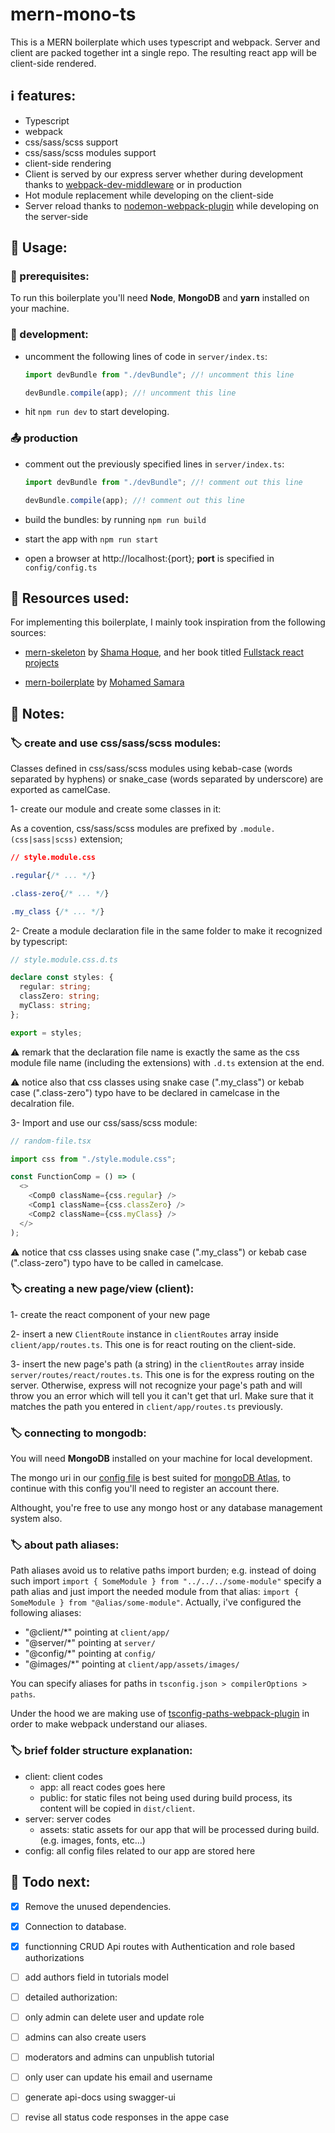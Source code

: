 # mern-mono-ts

This is a MERN boilerplate which uses typescript and webpack.
Server and client are packed together int a single repo.
The resulting react app will be client-side rendered.

## :information_source: features:

* Typescript
* webpack
* css/sass/scss support
* css/sass/scss modules support
* client-side rendering
* Client is served by our express server whether during development thanks to [webpack-dev-middleware](https://www.npmjs.com/package/webpack-dev-middleware) or in production
* Hot module replacement while developing on the client-side
* Server reload thanks to [nodemon-webpack-plugin](https://www.npmjs.com/package/nodemon-webpack-plugin) while developing on the server-side

## :notebook: Usage:

### :toolbox: prerequisites:
To run this boilerplate you'll need **Node**, **MongoDB** and **yarn** installed on your machine.

### :wrench: development:

  * uncomment the following lines of code in `server/index.ts`: 
    ```typescript
    import devBundle from "./devBundle"; //! uncomment this line

    devBundle.compile(app); //! uncomment this line
    ``` 

  * hit `npm run dev` to start developing.

### :outbox_tray: production
  
  * comment out the previously specified lines in `server/index.ts`: 
    ```typescript
    import devBundle from "./devBundle"; //! comment out this line

    devBundle.compile(app); //! comment out this line
    ``` 

  * build the bundles: by running `npm run build`

  * start the app with `npm run start`

  * open a browser at http://localhost:{port}; **port** is specified in `config/config.ts`

## :page_facing_up: Resources used:

For implementing this boilerplate, I mainly took inspiration from the following sources:

* [mern-skeleton](https://github.com/shamahoque/mern-skeleton) by [Shama Hoque](https://github.com/shamahoque), and her book titled [Fullstack react projects](https://www.packtpub.com/web-development/full-stack-react-projects-second-edition)

* [mern-boilerplate](https://github.com/mohamedsamara/mern-boilerplate) by [
Mohamed Samara](https://github.com/mohamedsamara)

## :notebook: Notes:

### :label: create and use css/sass/scss modules:

Classes defined in css/sass/scss modules using kebab-case (words separated by hyphens) or snake_case (words separated by underscore) are exported as camelCase.

1- create our module and create some classes in it:

As a covention, css/sass/scss modules are prefixed by `.module.(css|sass|scss)` extension;

```css
// style.module.css

.regular{/* ... */}

.class-zero{/* ... */}

.my_class {/* ... */}
```

2- Create a module declaration file in the same folder to make it recognized by typescript:

```typescript
// style.module.css.d.ts

declare const styles: {
  regular: string;
  classZero: string;
  myClass: string;
};

export = styles;
```
:warning: remark that the declaration file name is exactly the same as the css module file name (including the extensions) with `.d.ts` extension at the end.

:warning: notice also that css classes using snake case (".my_class") or kebab case (".class-zero") typo have to be declared in camelcase in the decalration file.

3- Import and use our css/sass/scss module:

```typescript
// random-file.tsx

import css from "./style.module.css";

const FunctionComp = () => (
  <>
    <Comp0 className={css.regular} />
    <Comp1 className={css.classZero} />
    <Comp2 className={css.myClass} />
  </>
);
```
:warning: notice that css classes using snake case (".my_class") or kebab case (".class-zero") typo have to be called in camelcase.

### :label: creating a new page/view (client):

1-  create the react component of your new page

2- insert a new `ClientRoute` instance in `clientRoutes` array inside `client/app/routes.ts`. This one is for react routing on the client-side.

3- insert the new page's path (a string) in the `clientRoutes` array inside `server/routes/react/routes.ts`. This one is for the express routing on the server. Otherwise, express will not recognize your page's path and will throw you an error which will tell you it can't get that url.
Make sure that it matches the path you entered in `client/app/routes.ts` previously.

### :label: connecting to mongodb:

You will need **MongoDB** installed on your machine for local development.

The mongo uri in our [config file](https://github.com/radandevist/csr-ts-mern/blob/master/config/config.ts) is best suited for [mongoDB Atlas](https://www.mongodb.com/cloud), to continue with this config you'll need to register an account there.

Althought, you're free to use any mongo host or any database management system also.

### :label: about path aliases:

Path aliases avoid us to relative paths import burden; e.g. instead of doing such import `import { SomeModule } from "../../../some-module"` specify a path alias and just import the needed module from that alias: `import { SomeModule } from "@alias/some-module"`.
Actually, i've configured the following aliases:
 * "@client/*" pointing at `client/app/`
 * "@server/*" pointing at `server/`
 * "@config/*" pointing at `config/`
 * "@images/*" pointing at `client/app/assets/images/`


You can specify aliases for paths in `tsconfig.json > compilerOptions > paths`.

Under the hood we are making use of [tsconfig-paths-webpack-plugin](https://www.npmjs.com/package/tsconfig-paths-webpack-plugin) in order to make webpack understand our aliases.
### :label: brief folder structure explanation:

* client: client codes
  * app: all react codes goes here
  * public: for static files not being used during build process, its content will be copied in `dist/client`.
* server: server codes
  * assets: static assets for our app that will be processed during build. (e.g. images, fonts, etc...)
* config: all config files related to our app are stored here

## :checkered_flag: Todo next:

* [x] Remove the unused dependencies.

* [x] Connection to database.

* [X] functionning CRUD Api routes with Authentication and role based authorizations

* [ ] add authors field in tutorials model

* [ ]  detailed authorization:
  * [ ]  only admin can delete user and update role
  * [ ]  admins can also create users
  * [ ]  moderators and admins can unpublish tutorial
  * [ ]  only user can update his email and username

* [ ]  generate api-docs using swagger-ui
* [ ]  revise all status code responses in the appe case
